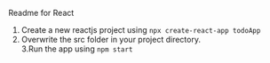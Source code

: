 Readme for React
1. Create a new reactjs project using 
      `npx create-react-app todoApp`
2. Overwrite the src folder in your project directory.  
3.Run the app using `npm start`
